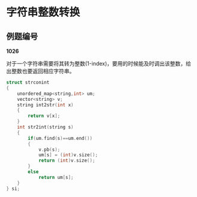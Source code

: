 # 字符串整数转换

## 例题编号

**1026**



对于一个字符串需要将其转为整数(1-index)，要用的时候能及时调出该整数，给出整数也要返回相应字符串。



```c++
struct strconint
{
	unordered_map<string,int> um;
	vector<string> v;
	string int2str(int x)
	{
		return v[x];
	}
	int str2int(string s)
	{
		if(um.find(s)==um.end())
		{
			v.pb(s);
			um[s] = (int)v.size();
			return (int)v.size();
		}
		else
			return um[s];
	}
} si;
```

